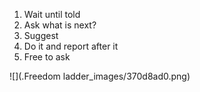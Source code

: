 1. Wait until told
2. Ask what is next?
3. Suggest
4. Do it and report after it
5. Free to ask

![](.Freedom ladder_images/370d8ad0.png)